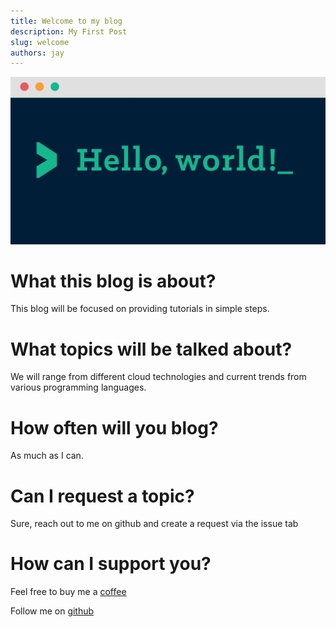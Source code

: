 ```yaml
---
title: Welcome to my blog
description: My First Post
slug: welcome
authors: jay
---
```


[![Alt text](./helloworld.png)](/welcome)
<!--truncate-->

# What this blog is about?
This blog will be focused on providing tutorials in simple steps. 

# What topics will be talked about?
We will range from different cloud technologies and current trends from various programming languages. 

# How often will you blog?
As much as I can.

# Can I request a topic?
Sure, reach out to me on github and create a request via the issue tab

# How can I support you?
Feel free to buy me a [coffee](https://www.buymeacoffee.com/jaycode16)

Follow me on [github](https://www.github.com/jaycode16)